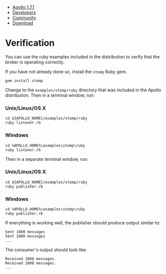        

*   [Apollo 1.7.1](../index.html)
*   [Developers](../community/developers.html)
*   [Community](../community/index.html)
*   [Download](../download.html)

Verification
============

You can use the ruby examples included in the distribution to verify that the broker is operating correctly.

If you have not already done so, install the `stomp` Ruby gem.

    gem install stomp

Change to the `examples/stomp/ruby` directory that was included in the Apollo distribution. Then in a terminal window, run:

### Unix/Linux/OS X

    cd ${APOLLO_HOME}/examples/stomp/ruby
    ruby listener.rb

### Windows

    cd %APOLLO_HOME%\examples\stomp\ruby
    ruby listener.rb
    

  

Then in a separate terminal window, run:

### Unix/Linux/OS X

    cd ${APOLLO_HOME}/examples/stomp/ruby
    ruby publisher.rb

### Windows

    cd %APOLLO_HOME%\examples\stomp\ruby
    ruby publisher.rb
    

  

If everything is working well, the publisher should produce output similar to:

    Sent 1000 messages
    Sent 1000 messages
    ...

The consumer's output should look like:

    Received 1000 messages.
    Received 2000 messages.
    ...